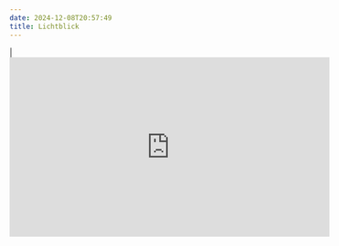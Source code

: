 ```yaml
---
date: 2024-12-08T20:57:49
title: Lichtblick
---
```


|<iframe width="560" height="315" src="https://www.youtube.com/embed/2_L5nOJIRIE?si=Sea_hsZc0ZPz3Jqf" title="YouTube video player" frameborder="0" allow="accelerometer; autoplay; clipboard-write; encrypted-media; gyroscope; picture-in-picture; web-share" referrerpolicy="strict-origin-when-cross-origin" allowfullscreen></iframe>
